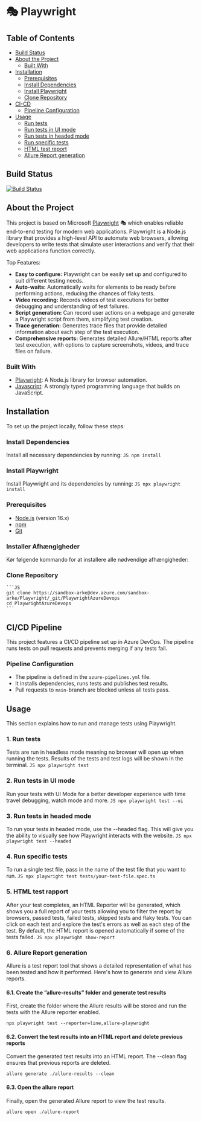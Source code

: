 # 🎭 Playwright

## Table of Contents
- [Build Status](#build-status)
- [About the Project](#about-the-project)
  - [Built With](#built-with)
- [Installation](#installation)
  - [Prerequisites](#prerequisites)
  - [Install Dependencies](#install-dependencies)
  - [Install Playwright](#install-playwright)
  - [Clone Repository](#clone-repository)
- [CI-CD](#cicd-pipeline)
  - [Pipeline Configuration](#pipeline-configuration)
- [Usage](#usage)
  - [Run tests](#1-run-tests)
  - [Run tests in UI mode](#2-run-tests-in-ui-mode)
  - [Run tests in headed mode](#3-run-tests-in-headed-mode)
  - [Run specific tests](#4-run-specific-tests)
  - [HTML test report](#5-html-test-report)
  - [Allure Report generation](#6-allure-report-generation)

## Build Status
[![Build Status](https://dev.azure.com/sandbox-arke/Playwright/_apis/build/status%2FPlaywrightAzureDevops?branchName=main)](https://dev.azure.com/sandbox-arke/Playwright/_build/latest?definitionId=2&branchName=main)

## About the Project
This project is based on Microsoft [Playwright](https://playwright.dev/) 🎭 which enables reliable end-to-end testing for modern web applications. Playwright is a Node.js library that provides a high-level API to automate web browsers, allowing developers to write tests that simulate user interactions and verify that their web applications function correctly.

Top Features:
- **Easy to configure:** Playwright can be easily set up and configured to suit different testing needs.
- **Auto-waits:** Automatically waits for elements to be ready before performing actions, reducing the chances of flaky tests.
- **Video recording:** Records videos of test executions for better debugging and understanding of test failures.
- **Script generation:** Can record user actions on a webpage and generate a Playwright script from them, simplifying test creation.
- **Trace generation:** Generates trace files that provide detailed information about each step of the test execution.
- **Comprehensive reports:** Generates detailed Allure/HTML reports after test execution, with options to capture screenshots, videos, and trace files on failure.

### Built With
- [Playwright](https://playwright.dev): A Node.js library for browser automation.
- [Javascript](https://developer.mozilla.org/en-US/docs/Web/JavaScript/): A strongly typed programming language that builds on JavaScript.

## Installation
To set up the project locally, follow these steps:

### Install Dependencies
Install all necessary dependencies by running:
    ```JS
    npm install
    ```
### Install Playwright
Install Playwright and its dependencies by running:
    ```JS
    npx playwright install
    ```

### Prerequisites
- [Node.js](https://nodejs.org/) (version 16.x)
- [npm](https://www.npmjs.com/)
- [Git](https://git-scm.com/)

### Installer Afhængigheder
Kør følgende kommando for at installere alle nødvendige afhængigheder:

### Clone Repository
    ```JS
    git clone https://sandbox-arke@dev.azure.com/sandbox-arke/Playwright/_git/PlaywrightAzureDevops
    cd PlaywrightAzureDevops
    ```

## CI/CD Pipeline
This project features a CI/CD pipeline set up in Azure DevOps. The pipeline runs tests on pull requests and prevents merging if any tests fail.

### Pipeline Configuration
- The pipeline is defined in the `azure-pipelines.yml` file.
- It installs dependencies, runs tests and publishes test results.
- Pull requests to `main`-branch are blocked unless all tests pass.

## Usage
This section explains how to run and manage tests using Playwright.

### 1. Run tests
Tests are run in headless mode meaning no browser will open up when running the tests. Results of the tests and test logs will be shown in the terminal.
    ```JS
    npx playwright test
    ```

### 2. Run tests in UI mode
Run your tests with UI Mode for a better developer experience with time travel debugging, watch mode and more.
    ```JS
    npx playwright test --ui
    ```

### 3. Run tests in headed mode
To run your tests in headed mode, use the --headed flag. This will give you the ability to visually see how Playwright interacts with the website.
    ```JS
    npx playwright test --headed
    ```

### 4. Run specific tests
To run a single test file, pass in the name of the test file that you want to run.
    ```JS
    npx playwright test tests/your-test-file.spec.ts
    ```

### 5. HTML test rapport
After your test completes, an HTML Reporter will be generated, which shows you a full report of your tests allowing you to filter the report by browsers, passed tests, failed tests, skipped tests and flaky tests. You can click on each test and explore the test's errors as well as each step of the test. By default, the HTML report is opened automatically if some of the tests failed.
    ```JS
    npx playwright show-report
    ```

### 6. Allure Report generation
Allure is a test report tool that shows a detailed representation of what has been tested and how it performed. Here's how to generate and view Allure reports.

#### 6.1. Create the ”allure-results” folder and generate test results
First, create the folder where the Allure results will be stored and run the tests with the Allure reporter enabled.
```JS
npx playwright test --reporter=line,allure-playwright
```

#### 6.2. Convert the test results into an HTML report and delete previous reports
Convert the generated test results into an HTML report. The --clean flag ensures that previous reports are deleted.
```JS
allure generate ./allure-results --clean
```

#### 6.3. Open the allure report
Finally, open the generated Allure report to view the test results.
```JS
allure open ./allure-report
```
